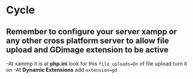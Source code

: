 # Cycle

## Remember to configure your server xampp or any other cross platform server to allow **file upload** and **GDimage** extension to be active
 -At xammp it is at  **php.ini** look for this ``file_uploads=On`` of file upload turn it on
 -At **Dynamic Extensions** add ``extension=gd``
 
